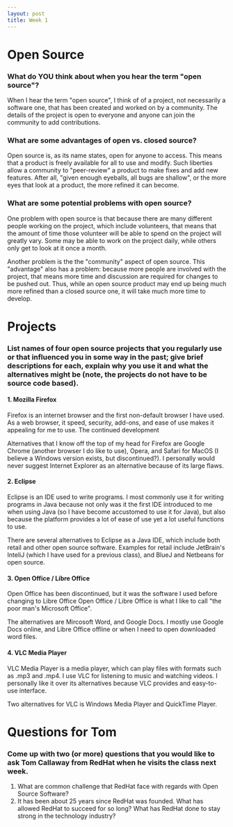 ```yaml
---
layout: post
title: Week 1
---
```


# Open Source
### What do YOU think about when you hear the term "open source"?
When I hear the term "open source", I think of of a project, not necessarily a software one, that has been created and worked on by a community. The details of the project is open to everyone and anyone can join the community to add contributions.
### What are some advantages of open vs. closed source?
Open source is, as its name states, open for anyone to access. This means that a product is freely available for all to use and modify. Such liberties allow a community to "peer-review" a product to make fixes and add new features. After all, "given enough eyeballs, all bugs are shallow", or the more eyes that look at a product, the more refined it can become.
### What are some potential problems with open source?
One problem with open source is that because there are many different people working on the project, which include volunteers, that means that the amount of time those volunteer will be able to spend on the project will greatly vary. Some may be able to work on the project daily, while others only get to look at it once a month.

Another problem is the the "community" aspect of open source. This "advantage" also has a problem: because more people are involved with the project, that means more time and discussion are required for changes to be pushed out. Thus, while an open source product may end up being much more refined than a closed source one, it will take much more time to develop.

# Projects
### List names of four open source projects that you regularly use or that influenced you in some way in the past; give brief descriptions for each, explain why you use it and what the alternatives might be (note, the projects do not have to be source code based).
#### 1. Mozilla Firefox
Firefox is an internet browser and the first non-default browser I have used. As a web browser, it speed, security, add-ons, and ease of use makes it appealing for me to use. The continued development

Alternatives that I know off the top of my head for Firefox are Google Chrome (another browser I do like to use), Opera, and Safari for MacOS (I believe a Windows version exists, but discontinued?). I personally would never suggest Internet Explorer as an alternative because of its large flaws.
#### 2. Eclipse
Eclipse is an IDE used to write programs. I most commonly use it for writing programs in Java because not only was it the first IDE introduced to me when using Java (so I have become accustomed to use it for Java), but also because the platform provides a lot of ease of use yet a lot useful functions to use.

There are several alternatives to Eclipse as a Java IDE, which include both retail and other open source software. Examples for retail include JetBrain's InteliJ (which I have used for a previous class), and BlueJ and Netbeans for open source.
#### 3. Open Office / Libre Office
Open Office has been discontinued, but it was the software I used before changing to Libre Office Open Office / Libre Office is what I like to call "the poor man's Microsoft Office".

The alternatives are Mircosoft Word, and Google Docs. I mostly use Google Docs online, and Libre Office offline or when I need to open downloaded word files.
#### 4. VLC Media Player
VLC Media Player is a media player, which can play files with formats such as .mp3 and .mp4. I use VLC for listening to music and watching videos. I personally like it over its alternatives because VLC provides and easy-to-use interface.

Two alternatives for VLC is Windows Media Player and QuickTime Player.
# Questions for Tom
### Come up with two (or more) questions that you would like to ask Tom Callaway from RedHat when he visits the class next week.
1. What are common challenge that RedHat face with regards with Open Source Software?
2. It has been about 25 years since RedHat was founded. What has allowed RedHat to succeed for so long? What has RedHat done to stay strong in the technology industry?
